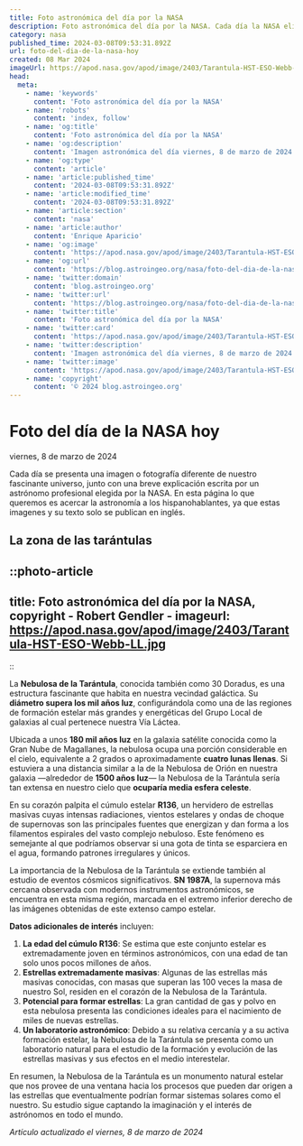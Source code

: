 ```yaml
---
title: Foto astronómica del día por la NASA
description: Foto astronómica del día por la NASA. Cada día la NASA elige una imagen de los aficionados a la astronomía para ser la foto del día.
category: nasa
published_time: 2024-03-08T09:53:31.892Z
url: foto-del-dia-de-la-nasa-hoy
created: 08 Mar 2024
imageUrl: https://apod.nasa.gov/apod/image/2403/Tarantula-HST-ESO-Webb-LL.jpg
head:
  meta:
    - name: 'keywords'
      content: 'Foto astronómica del día por la NASA'
    - name: 'robots'
      content: 'index, follow'
    - name: 'og:title'
      content: 'Foto astronómica del día por la NASA'
    - name: 'og:description'
      content: 'Imagen astronómica del día viernes, 8 de marzo de 2024 por la NASA; La zona de las tarántulas'
    - name: 'og:type'
      content: 'article'
    - name: 'article:published_time'
      content: '2024-03-08T09:53:31.892Z'
    - name: 'article:modified_time'
      content: '2024-03-08T09:53:31.892Z'
    - name: 'article:section'
      content: 'nasa'
    - name: 'article:author'
      content: 'Enrique Aparicio'
    - name: 'og:image'
      content: 'https://apod.nasa.gov/apod/image/2403/Tarantula-HST-ESO-Webb-LL.jpg'
    - name: 'og:url'
      content: 'https://blog.astroingeo.org/nasa/foto-del-dia-de-la-nasa-hoy'
    - name: 'twitter:domain'
      content: 'blog.astroingeo.org'
    - name: 'twitter:url'
      content: 'https://blog.astroingeo.org/nasa/foto-del-dia-de-la-nasa-hoy'
    - name: 'twitter:title'
      content: 'Foto astronómica del día por la NASA'
    - name: 'twitter:card'
      content: 'https://apod.nasa.gov/apod/image/2403/Tarantula-HST-ESO-Webb-LL.jpg'
    - name: 'twitter:description'
      content: 'Imagen astronómica del día viernes, 8 de marzo de 2024 por la NASA; La zona de las tarántulas'
    - name: 'twitter:image'
      content: 'https://apod.nasa.gov/apod/image/2403/Tarantula-HST-ESO-Webb-LL.jpg'
    - name: 'copyright'
      content: '© 2024 blog.astroingeo.org'
---
```

# Foto del día de la NASA hoy
viernes, 8 de marzo de 2024

Cada día se presenta una imagen o fotografía diferente de nuestro fascinante universo, junto con una breve explicación escrita por un astrónomo profesional elegida por la NASA.
En esta página lo que queremos es acercar la astronomía a los hispanohablantes, ya que estas imagenes y su texto solo se publican en inglés.
## La zona de las tarántulas


::photo-article
---
title: Foto astronómica del día por la NASA, copyright - Robert Gendler -
imageurl: https://apod.nasa.gov/apod/image/2403/Tarantula-HST-ESO-Webb-LL.jpg
---
::



La **Nebulosa de la Tarántula**, conocida también como 30 Doradus, es una estructura fascinante que habita en nuestra vecindad galáctica. Su **diámetro supera los mil años luz**, configurándola como una de las regiones de formación estelar más grandes y energéticas del Grupo Local de galaxias al cual pertenece nuestra Vía Láctea.

Ubicada a unos **180 mil años luz** en la galaxia satélite conocida como la Gran Nube de Magallanes, la nebulosa ocupa una porción considerable en el cielo, equivalente a 2 grados o aproximadamente **cuatro lunas llenas**. Si estuviera a una distancia similar a la de la Nebulosa de Orión en nuestra galaxia —alrededor de **1500 años luz**— la Nebulosa de la Tarántula sería tan extensa en nuestro cielo que **ocuparía media esfera celeste**.

En su corazón palpita el cúmulo estelar **R136**, un hervidero de estrellas masivas cuyas intensas radiaciones, vientos estelares y ondas de choque de supernovas son las principales fuentes que energizan y dan forma a los filamentos espirales del vasto complejo nebuloso. Este fenómeno es semejante al que podríamos observar si una gota de tinta se esparciera en el agua, formando patrones irregulares y únicos.

La importancia de la Nebulosa de la Tarántula se extiende también al estudio de eventos cósmicos significativos. **SN 1987A**, la supernova más cercana observada con modernos instrumentos astronómicos, se encuentra en esta misma región, marcada en el extremo inferior derecho de las imágenes obtenidas de este extenso campo estelar.

**Datos adicionales de interés** incluyen:

1. **La edad del cúmulo R136**: Se estima que este conjunto estelar es extremadamente joven en términos astronómicos, con una edad de tan solo unos pocos millones de años.
2. **Estrellas extremadamente masivas**: Algunas de las estrellas más masivas conocidas, con masas que superan las 100 veces la masa de nuestro Sol, residen en el corazón de la Nebulosa de la Tarántula.
3. **Potencial para formar estrellas**: La gran cantidad de gas y polvo en esta nebulosa presenta las condiciones ideales para el nacimiento de miles de nuevas estrellas.
4. **Un laboratorio astronómico**: Debido a su relativa cercanía y a su activa formación estelar, la Nebulosa de la Tarántula se presenta como un laboratorio natural para el estudio de la formación y evolución de las estrellas masivas y sus efectos en el medio interestelar.

En resumen, la Nebulosa de la Tarántula es un monumento natural estelar que nos provee de una ventana hacia los procesos que pueden dar origen a las estrellas que eventualmente podrían formar sistemas solares como el nuestro. Su estudio sigue captando la imaginación y el interés de astrónomos en todo el mundo.

_Artículo actualizado el viernes, 8 de marzo de 2024_